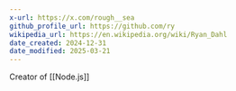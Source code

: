 ```yaml
---
x-url: https://x.com/rough__sea
github_profile_url: https://github.com/ry
wikipedia_url: https://en.wikipedia.org/wiki/Ryan_Dahl
date_created: 2024-12-31
date_modified: 2025-03-21
---
```

Creator of [[Node.js]]

